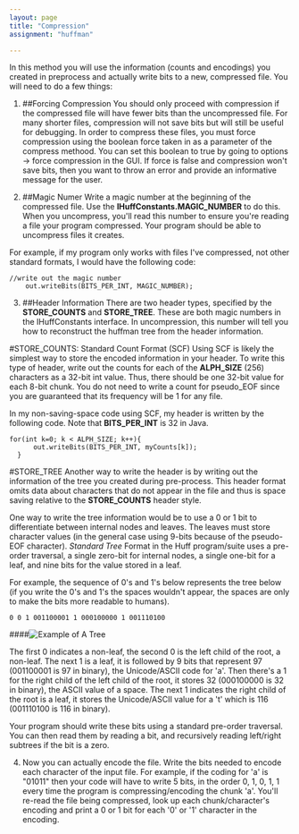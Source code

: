 ```yaml
---
layout: page
title: "Compression"
assignment: "huffman"

---
```


In this method you will use the information (counts and encodings) you created in preprocess and actually write bits to a new, compressed file. You will need to do a few things: 


1. ##Forcing Compression
You should only proceed with compression if the compressed file will have fewer bits than the uncompressed file.  For many shorter files, compression will not save bits but will still be useful for debugging.  In order to compress these files, you must force compression using the boolean force taken in as a parameter of the compress methood.  You can set this boolean to true by going to options -> force compression in the GUI.  If force is false and compression won't save bits, then you want to throw an error and provide an informative message for the user.


2. ##Magic Numer
Write a magic number at the beginning of the compressed file. Use the **IHuffConstants.MAGIC_NUMBER** to do this. When you uncompress, you'll read this number to ensure you're reading a file your program compressed. Your program should be able to uncompress files it creates.

For example, if my program only works with files I've compressed, not other standard formats, I would have the following code: 
	
	//write out the magic number
     	out.writeBits(BITS_PER_INT, MAGIC_NUMBER);
     

3. ##Header Information
There are two header types, specified by the **STORE_COUNTS** and **STORE_TREE**. These are both magic numbers in the IHuffConstants interface. In uncompression, this number will tell you how to reconstruct the huffman tree from the header information.

#STORE_COUNTS: Standard Count Format (SCF)
Using SCF is likely the simplest way to store the encoded information in your header. To write this type of header, write out the counts for each of the  **ALPH_SIZE** (256) characters as a 32-bit int value. Thus, there should be one 32-bit value for each 8-bit chunk. You do not need to write a count for pseudo_EOF since you are guaranteed that its frequency will be 1 for any file.

In my non-saving-space code using SCF, my header is written by the following code. Note that **BITS_PER_INT** is 32 in Java.

	for(int k=0; k < ALPH_SIZE; k++){
          out.writeBits(BITS_PER_INT, myCounts[k]);
      }

#STORE_TREE
Another way to write the header is by writing out the information of the tree you created during pre-process. This header format omits data about characters that do not appear in the file and thus is space saving relative to the **STORE_COUNTS** header style.

One way to write the tree information would be to use a 0 or 1 bit to differentiate between internal nodes and leaves. The leaves must store character values (in the general case using 9-bits because of the pseudo-EOF character). *Standard Tree* Format in the Huff program/suite uses a pre-order traversal, a single zero-bit for internal nodes, a single one-bit for a leaf, and nine bits for the value stored in a leaf.

For example, the sequence of 0's and 1's below represents the tree below (if you write the 0's and 1's the spaces wouldn't appear, the spaces are only to make the bits more readable to humans).

	0 0 1 001100001 1 000100000 1 001110100

####![Example of A Tree](http://www.cs.duke.edu/courses/compsci201/current/assign/huff/images/smalltree.jpg)

The first 0 indicates a non-leaf, the second 0 is the left child of the root, a non-leaf. The next 1 is a leaf, it is followed by 9 bits that represent 97 (001100001 is 97 in binary), the Unicode/ASCII code for 'a'. Then there's a 1 for the right child of the left child of the root, it stores 32 (000100000 is 32 in binary), the ASCII value of a space. The next 1 indicates the right child of the root is a leaf, it stores the Unicode/ASCII value for a 't' which is 116 (001110100 is 116 in binary).

Your program should write these bits using a standard pre-order traversal. You can then read them by reading a bit, and recursively reading left/right subtrees if the bit is a zero.


4. Now you can actually encode the file. Write the bits needed to encode each character of the input file. For example, if the coding for 'a' is "01011" then your code will have to write 5 bits, in the order 0, 1, 0, 1, 1 every time the program is compressing/encoding the chunk 'a'. You'll re-read the file being compressed, look up each chunk/character's encoding and print a 0 or 1 bit for each '0' or '1' character in the encoding.




